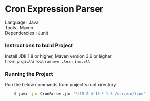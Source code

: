 # Cron Expression Parser

 Language           : Java <br/>
 Tools              : Maven <br/>
 Dependencies       : Junit <br/>


### Instructions to build Project
Install JDK 1.8 or higher, Maven version 3.6 or higher <br/>
From project's root run `mvn clean install`


### Running the Project
Run the below commands from project's root directory
```bash
    $ java -jar CronParser.jar "*/15 0 4-15 * 1-5 /usr/bin/find" 

```